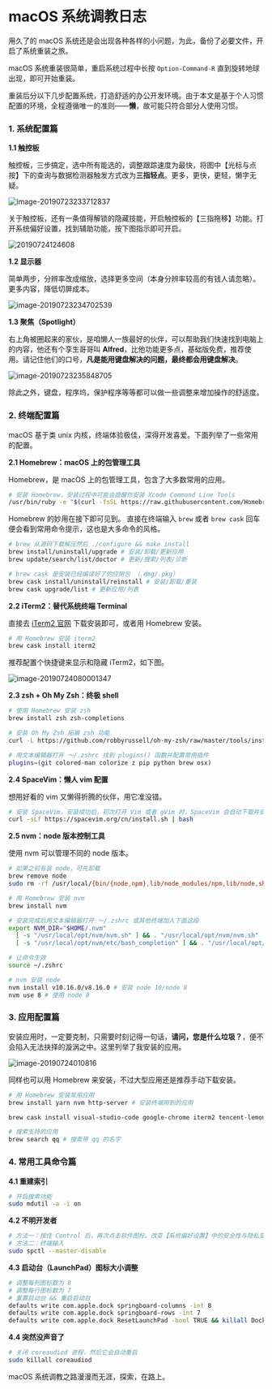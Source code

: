 # macOS 系统调教日志

用久了的 macOS 系统还是会出现各种各样的小问题，为此，备份了必要文件，开启了系统重装之旅。

macOS 系统重装很简单，重启系统过程中长按 `Option-Command-R` 直到旋转地球出现，即可开始重装。



重装后分以下几步配置系统，打造舒适的办公开发环境。由于本文是基于个人习惯配置的环境，全程遵循唯一的准则——**懒**，故可能只符合部分人使用习惯。



### 1. 系统配置篇

**1.1 触控板**

触控板，三步搞定，选中所有能选的，调整跟踪速度为最快，将图中【光标与点按】下的查询与数据检测器触发方式改为**三指轻点**。更多，更快，更轻，懒字无疑。

![image-20190723233712837](./images/image-20190723233712837.png)



关于触控板，还有一条值得解锁的隐藏技能，开启触控板的【三指拖移】功能。打开系统偏好设置，找到辅助功能，按下图指示即可开启。

![20190724124608](./images/image-20190724124608.png)



**1.2 显示器**

简单两步，分辨率改成缩放，选择更多空间（本身分辨率较高的有钱人请忽略）。更多内容，降低切屏成本。

![image-20190723234702539](./images/image-20190723234702539.png)



**1.3 聚焦（Spotlight）**

右上角被圈起来的家伙，是咱懒人一族最好的伙伴，可以帮助我们快速找到电脑上的内容，他还有个孪生哥哥叫 **Alfred**，比他功能更多点，基础版免费，推荐使用。请记住他们的口号，**凡是能用键盘解决的问题，最终都会用键盘解决**。

![image-20190723235848705](./images/image-20190723235848705.png)



除此之外，键盘，程序坞，保护程序等等都可以做一些调整来增加操作的舒适度。



### 2. 终端配置篇

macOS 基于类 unix 内核，终端体验极佳，深得开发喜爱。下面列举了一些常用的配置。



**2.1 Homebrew：macOS 上的包管理工具**

Homebrew，是 macOS 上的包管理工具，包含了大多数常用的应用。

```bash
# 安装 Homebrew，安装过程中可能会提醒你安装 Xcode Command Line Tools
/usr/bin/ruby -e "$(curl -fsSL https://raw.githubusercontent.com/Homebrew/install/master/install)"
```

Homebrew 的妙用在接下即可见到。 直接在终端输入 `brew` 或者 `brew cask` 回车便会看到常用命令提示，这也是大多命令的风格。

```bash
# brew 从源码下载解压然后 ./configure && make install
brew install/uninstall/upgrade # 安装/卸载/更新应用
brew update/search/list/doctor # 更新/搜索/列表/诊断

# brew cask 是安装已经编译好了的应用包 （.dmg/.pkg）
brew cask install/uninstall/reinstall # 安装/卸载/重装
brew cask upgrade/list # 更新应用/列表
```



**2.2 iTerm2：替代系统终端 Terminal**

直接去 [iTerm2 官网](https://www.iterm2.com/index.html) 下载安装即可，或者用 Homebrew 安装。

```bash
# 用 Homebrew 安装 iterm2
brew cask install iterm2
```

推荐配置个快捷键来显示和隐藏 iTerm2，如下图。

![image-20190724080001347](./images/image-20190724080001347.png)



**2.3 zsh + Oh My Zsh：终极 shell**

```bash
# 使用 Homebrew 安装 zsh
brew install zsh zsh-completions

# 安装 Oh My Zsh 拓展 zsh 功能
curl -L https://github.com/robbyrussell/oh-my-zsh/raw/master/tools/install.sh | sh

# 用文本编辑器打开 ～/.zshrc 找到 plugins() 函数并配置常用插件
plugins=(git colored-man colorize z pip python brew osx)
```



**2.4 SpaceVim：懒人 vim 配置**

想用好看的 vim 又懒得折腾的伙伴，用它准没错。

```bash
# 安装 SpaceVim，安装成功后，初次打开 Vim 或者 gVim 时，SpaceVim 会自动下载并安装插件。
curl -sLf https://spacevim.org/cn/install.sh | bash
```



**2.5 nvm：node 版本控制工具**

使用 nvm 可以管理不同的 node 版本。

```bash
# 如果之前有装 node，可先卸载
brew remove node
sudo rm -rf /usr/local/{bin/{node,npm},lib/node_modules/npm,lib/node,share/man/*/node.*}

# 用 Homebrew 安装 nvm
brew install nvm

# 安装完成后用文本编辑器打开 ～/.zshrc 或其他终端加入下面这段
export NVM_DIR="$HOME/.nvm"
  [ -s "/usr/local/opt/nvm/nvm.sh" ] && . "/usr/local/opt/nvm/nvm.sh"  # This loads nvm
  [ -s "/usr/local/opt/nvm/etc/bash_completion" ] && . "/usr/local/opt/nvm/etc/bash_completion"  # This loads nvm bash_completion

# 让命令生效
source ~/.zshrc

# nvm 安装 node
nvm install v10.16.0/v8.16.0 # 安装 node 10/node 8
nvm use 8 # 使用 node 8
```



### 3. 应用配置篇

安装应用时，一定要克制，只需要时刻记得一句话，**请问，您是什么垃圾？**，便不会陷入无法抉择的漩涡之中。这里列举了我安装的应用。

![image-20190724010816](./images/image-20190724010816.png)

同样也可以用 Homebrew 来安装，不过大型应用还是推荐手动下载安装。

```bash
# 用 Homebrew 安装常用应用
brew install yarn nvm http-server # 安装终端用到的应用

brew cask install visual-studio-code google-chrome iterm2 tencent-lemon typora alfred wechat qq qqmusic go2shell moom baidunetdisk # 安装打包好的图形界面应用

# 搜索支持的应用
brew search qq # 搜索带 qq 的名字
```



### 4. 常用工具命令篇

**4.1 重建索引**

```bash
# 开启搜索功能
sudo mdutil -a -i on
```



**4.2 不明开发者**

```bash
# 方法一：按住 Control 后，再次点击软件图标。改变【系统偏好设置】中的安全性与隐私安装方式为允许任何来源；
# 方法二：终端输入
sudo spctl --master-disable
```



**4.3 启动台（LaunchPad）图标大小调整**

```bash
# 调整每列图标数为 8
# 调整每行图标数为 7
# 重置启动台 && 重启启动台
defaults write com.apple.dock springboard-columns -int 8
defaults write com.apple.dock springboard-rows -int 7
defaults write com.apple.dock ResetLaunchPad -bool TRUE && killall Dock

```



**4.4 突然没声音了**

```bash
# 关闭 coreaudiod 进程，然后它会自动重启
sudo killall coreaudiod
```



macOS 系统调教之路漫漫而无涯，探索，在路上。

